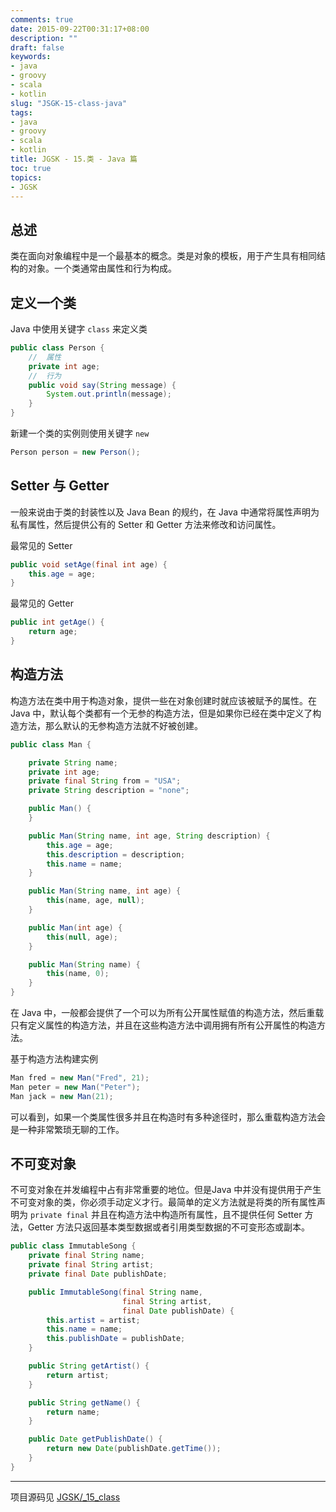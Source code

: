```yaml
---
comments: true
date: 2015-09-22T00:31:17+08:00
description: ""
draft: false
keywords:
- java
- groovy
- scala
- kotlin
slug: "JSGK-15-class-java"
tags:
- java
- groovy
- scala
- kotlin
title: JGSK - 15.类 - Java 篇
toc: true
topics:
- JGSK
---
```


## 总述

类在面向对象编程中是一个最基本的概念。类是对象的模板，用于产生具有相同结构的对象。一个类通常由属性和行为构成。

## 定义一个类

Java 中使用关键字 `class` 来定义类
<!--more-->

```java
public class Person {
    //  属性
    private int age;
    //  行为
    public void say(String message) {
        System.out.println(message);
    }
}
```

新建一个类的实例则使用关键字 `new`

```java
Person person = new Person();
```

## Setter 与 Getter

一般来说由于类的封装性以及 Java Bean 的规约，在 Java 中通常将属性声明为私有属性，然后提供公有的 Setter 和 Getter 方法来修改和访问属性。

最常见的 Setter

```java
public void setAge(final int age) {
    this.age = age;
}
```

最常见的 Getter

```java
public int getAge() {
    return age;
}
```

## 构造方法

构造方法在类中用于构造对象，提供一些在对象创建时就应该被赋予的属性。在 Java 中，默认每个类都有一个无参的构造方法，但是如果你已经在类中定义了构造方法，那么默认的无参构造方法就不好被创建。

```java
public class Man {

    private String name;
    private int age;
    private final String from = "USA";
    private String description = "none";

    public Man() {
    }

    public Man(String name, int age, String description) {
        this.age = age;
        this.description = description;
        this.name = name;
    }

    public Man(String name, int age) {
        this(name, age, null);
    }

    public Man(int age) {
        this(null, age);
    }

    public Man(String name) {
        this(name, 0);
    }
}
```

在 Java 中，一般都会提供了一个可以为所有公开属性赋值的构造方法，然后重载只有定义属性的构造方法，并且在这些构造方法中调用拥有所有公开属性的构造方法。

基于构造方法构建实例

```java
Man fred = new Man("Fred", 21);
Man peter = new Man("Peter");
Man jack = new Man(21);
```

可以看到，如果一个类属性很多并且在构造时有多种途径时，那么重载构造方法会是一种非常繁琐无聊的工作。

## 不可变对象

不可变对象在并发编程中占有非常重要的地位。但是Java 中并没有提供用于产生不可变对象的类，你必须手动定义才行。最简单的定义方法就是将类的所有属性声明为 `private final` 并且在构造方法中构造所有属性，且不提供任何 Setter 方法，Getter 方法只返回基本类型数据或者引用类型数据的不可变形态或副本。

```java
public class ImmutableSong {
    private final String name;
    private final String artist;
    private final Date publishDate;

    public ImmutableSong(final String name,
                         final String artist,
                         final Date publishDate) {
        this.artist = artist;
        this.name = name;
        this.publishDate = publishDate;
    }

    public String getArtist() {
        return artist;
    }

    public String getName() {
        return name;
    }

    public Date getPublishDate() {
        return new Date(publishDate.getTime());
    }
}
```


---

项目源码见 [JGSK/_15_class](https://github.com/SidneyXu/JGSK)
